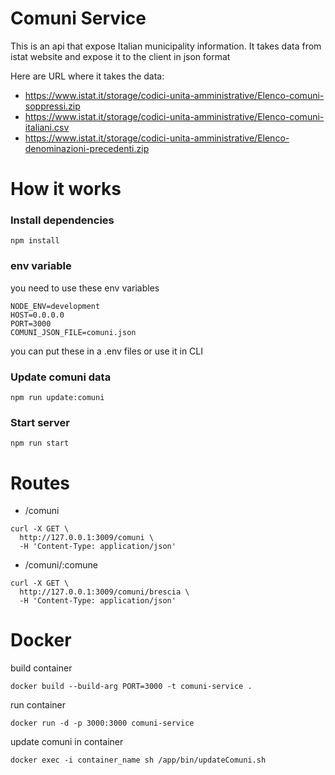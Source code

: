 # Comuni Service

This is an api that expose Italian municipality information.
It takes data from istat website and expose it to the client in json format

Here are URL where it takes the data:
- https://www.istat.it/storage/codici-unita-amministrative/Elenco-comuni-soppressi.zip
- https://www.istat.it/storage/codici-unita-amministrative/Elenco-comuni-italiani.csv
- https://www.istat.it/storage/codici-unita-amministrative/Elenco-denominazioni-precedenti.zip

# How it works

### Install dependencies

`npm install`

### env variable

you need to use these env variables

```
NODE_ENV=development
HOST=0.0.0.0
PORT=3000
COMUNI_JSON_FILE=comuni.json
```

you can put these in a .env files or use it in CLI

### Update comuni data

`npm run update:comuni`

### Start server

`npm run start`

# Routes

- /comuni
```
curl -X GET \
  http://127.0.0.1:3009/comuni \
  -H 'Content-Type: application/json'
```

- /comuni/:comune
```
curl -X GET \
  http://127.0.0.1:3009/comuni/brescia \
  -H 'Content-Type: application/json'
```

# Docker

build container

`docker build --build-arg PORT=3000 -t comuni-service .`

run container

`docker run -d -p 3000:3000 comuni-service`

update comuni in container

`docker exec -i container_name sh /app/bin/updateComuni.sh`
